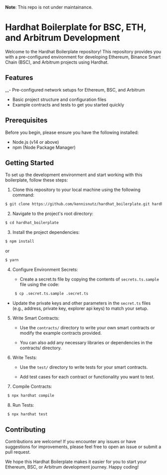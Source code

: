**Note**: This repo is not under maintainance.




# Hardhat Boilerplate for BSC, ETH, and Arbitrum Development
Welcome to the Hardhat Boilerplate repository! This repository provides you with a pre-configured environment for developing Ethereum, Binance Smart Chain (BSC), and Arbitrum projects using Hardhat.

## Features

,,,- Pre-configured network setups for Ethereum, BSC, and Arbitrum
- Basic project structure and configuration files
- Example contracts and tests to get you started quickly

## Prerequisites

Before you begin, please ensure you have the following installed:

   * Node.js (v14 or above)
   * npm (Node Package Manager)

## Getting Started

To set up the development environment and start working with this boilerplate, follow these steps:

1. Clone this repository to your local machine using the following command:

  ```bash
  $ git clone https://github.com/kennisnutz/hardhat_boilerplate.git hardhat_boilerplate
  ```

2. Navigate to the project's root directory:

  ```bash
  $ cd hardhat_boilerplate
  ```
3. Install the project dependencies:

  ```bash
  $ npm install
  ```
  or 
  ```bash
  $ yarn
  ```
4. Configure Environment Secrets:
     + Create a secret.ts file by copying the contents of `secrets.ts.sample` file using the code:

   ```bash
    $ cp .secret.ts.sample .secret.ts
   ```
 + Update the private keys and other parameters in the `secret.ts` files (e.g., address, private key, explorer api keys) to match your setup.

5. Write Smart Contracts:
     + Use the `contracts/` directory to write your own smart contracts or modify the example contracts provided.

     + You can also add any necessary libraries or dependencies in the contracts/ directory.

6. Write Tests:
     + Use the `test/` directory to write tests for your smart contracts.

     + Add test cases for each contract or functionality you want to test.

7. Compile Contracts:
  ```bash
   $ npx hardhat compile
  ```
8. Run Tests:
  ```bash
   $ npx hardhat test
  ```


## Contributing

Contributions are welcome! If you encounter any issues or have suggestions for improvements, please feel free to open an issue or submit a pull request.



We hope this Hardhat Boilerplate makes it easier for you to start your Ethereum, BSC, or Arbitrum development journey. Happy coding!
   
   

